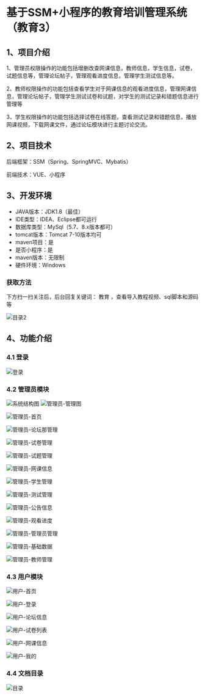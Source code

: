 # 基于SSM+小程序的教育培训管理系统（教育3）



## 1、项目介绍

1、管理员权限操作的功能包括增删改查网课信息，教师信息，学生信息，试卷，试题信息等，管理论坛帖子，管理观看进度信息，管理学生测试信息等。

2、教师权限操作的功能包括查看学生对于网课信息的观看进度信息，管理网课信息，管理论坛帖子，管理学生测试试卷和试题，对学生的测试记录和错题信息进行管理等

3、学生权限操作的功能包括选择试卷在线答题，查看测试记录和错题信息，播放网课视频，下载网课文件，通过论坛模块进行主题讨论交流。

## 2、项目技术

后端框架：SSM（Spring、SpringMVC、Mybatis）

前端技术：VUE、小程序

## 3、开发环境

- JAVA版本：JDK1.8（最佳）
- IDE类型：IDEA、Eclipse都可运行
- 数据库类型：MySql（5.7、8.x版本都可） 
- tomcat版本：Tomcat 7-10版本均可
- maven项目：是
- 是否小程序：是
- maven版本：无限制
- 硬件环境：Windows

###  获取方法

下方扫一扫关注后，后台回复关键词： 教育   ，查看导入教程视频、sql脚本和源码等

![目录2](https://www.codemarket.fun/202407032155305.png)

## 4、功能介绍

### 4.1 登录

![登录](https://www.codemarket.fun/202410071927409.png)

### 4.2 管理员模块

![系统结构图](https://www.codemarket.fun/202410071927188.png)
![管理员-管理图](https://www.codemarket.fun/202410071927303.png)

![管理员-首页](https://www.codemarket.fun/202410071927547.png)

![管理员-论坛那管理](https://www.codemarket.fun/202410071927534.png)

![管理员-试卷管理](https://www.codemarket.fun/202410071927530.png)

![管理员-试题管理](https://www.codemarket.fun/202410071927545.png)

![管理员-网课信息](https://www.codemarket.fun/202410071927554.png)

![管理员-学生管理](https://www.codemarket.fun/202410071927566.png)

![管理员-测试管理](https://www.codemarket.fun/202410071927023.png)

![管理员-公告信息](https://www.codemarket.fun/202410071927095.png)

![管理员-观看进度](https://www.codemarket.fun/202410071927160.png)

![管理员-管理员管理](https://www.codemarket.fun/202410071927354.png)

![管理员-基础数据](https://www.codemarket.fun/202410071927469.png)

![管理员-教师管理](https://www.codemarket.fun/202410071927734.png)

### 4.3 用户模块

![用户-首页](https://www.codemarket.fun/202410071927036.png)

![用户-登录](https://www.codemarket.fun/202410071927008.png)

![用户-论坛信息](https://www.codemarket.fun/202410071927005.png)

![用户-试卷列表](https://www.codemarket.fun/202410071927017.png)

![用户-网课信息](https://www.codemarket.fun/202410071927018.png)

![用户-我的](https://www.codemarket.fun/202410071927035.png)

### 4.4 文档目录

![目录](https://www.codemarket.fun/202410071927031.png)
